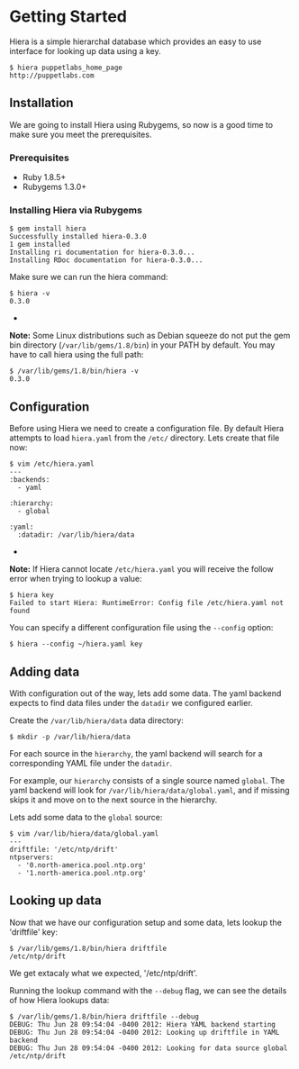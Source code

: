 # Getting Started

Hiera is a simple hierarchal database which provides an easy to use interface
for looking up data using a key.

    $ hiera puppetlabs_home_page
    http://puppetlabs.com

## Installation

We are going to install Hiera using Rubygems, so now is a good time to make
sure you meet the prerequisites.

### Prerequisites

 * Ruby 1.8.5+
 * Rubygems 1.3.0+

### Installing Hiera via Rubygems

    $ gem install hiera
    Successfully installed hiera-0.3.0
    1 gem installed
    Installing ri documentation for hiera-0.3.0...
    Installing RDoc documentation for hiera-0.3.0...

Make sure we can run the hiera command:

    $ hiera -v
    0.3.0

-

**Note:** Some Linux distributions such as Debian squeeze do not put the gem bin
directory (`/var/lib/gems/1.8/bin`) in your PATH by default. You may have
to call hiera using the full path:

    $ /var/lib/gems/1.8/bin/hiera -v
    0.3.0

## Configuration

Before using Hiera we need to create a configuration file. By default Hiera
attempts to load `hiera.yaml` from the `/etc/` directory. Lets create that
file now:

    $ vim /etc/hiera.yaml
    ---
    :backends:
      - yaml

    :hierarchy:
      - global

    :yaml:
      :datadir: /var/lib/hiera/data

-

**Note:** If Hiera cannot locate `/etc/hiera.yaml` you will receive the follow
error when trying to lookup a value:

    $ hiera key
    Failed to start Hiera: RuntimeError: Config file /etc/hiera.yaml not found

You can specify a different configuration file using the `--config` option:

    $ hiera --config ~/hiera.yaml key

## Adding data

With configuration out of the way, lets add some data. The yaml backend
expects to find data files under the `datadir` we configured earlier.

Create the `/var/lib/hiera/data` data directory:

    $ mkdir -p /var/lib/hiera/data

For each source in the `hierarchy`, the yaml backend will search for a
corresponding YAML file under the `datadir`.

For example, our `hierarchy` consists of a single source named `global`. The
yaml backend will look for `/var/lib/hiera/data/global.yaml`, and if missing
skips it and move on to the next source in the hierarchy.

Lets add some data to the `global` source:

    $ vim /var/lib/hiera/data/global.yaml
    ---
    driftfile: '/etc/ntp/drift'
    ntpservers:
      - '0.north-america.pool.ntp.org'
      - '1.north-america.pool.ntp.org'

## Looking up data

Now that we have our configuration setup and some data, lets lookup the
'driftfile' key:

    $ /var/lib/gems/1.8/bin/hiera driftfile
    /etc/ntp/drift

We get extacaly what we expected, '/etc/ntp/drift'.

Running the lookup command with the `--debug` flag, we can see the details
of how Hiera lookups data:

    $ /var/lib/gems/1.8/bin/hiera driftfile --debug
    DEBUG: Thu Jun 28 09:54:04 -0400 2012: Hiera YAML backend starting
    DEBUG: Thu Jun 28 09:54:04 -0400 2012: Looking up driftfile in YAML backend
    DEBUG: Thu Jun 28 09:54:04 -0400 2012: Looking for data source global
    /etc/ntp/drift

